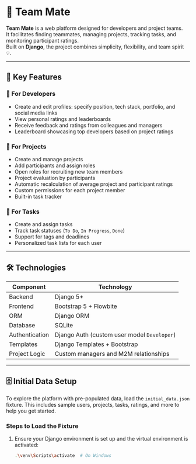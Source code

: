 # 👥 Team Mate

**Team Mate** is a web platform designed for developers and project teams.  
It facilitates finding teammates, managing projects, tracking tasks, and monitoring participant ratings.  
Built on **Django**, the project combines simplicity, flexibility, and team spirit 💡.

---

## 🚀 Key Features

### 🔹 For Developers
- Create and edit profiles: specify position, tech stack, portfolio, and social media links  
- View personal ratings and leaderboards  
- Receive feedback and ratings from colleagues and managers  
- Leaderboard showcasing top developers based on project ratings

### 🔹 For Projects
- Create and manage projects  
- Add participants and assign roles  
- Open roles for recruiting new team members  
- Project evaluation by participants  
- Automatic recalculation of average project and participant ratings  
- Custom permissions for each project member  
- Built-in task tracker

### 🔹 For Tasks
- Create and assign tasks  
- Track task statuses (`To Do`, `In Progress`, `Done`)  
- Support for tags and deadlines  
- Personalized task lists for each user  

---

## 🛠️ Technologies

| Component | Technology |
|-----------|------------|
| Backend | Django 5+ |
| Frontend | Bootstrap 5 + Flowbite |
| ORM | Django ORM |
| Database | SQLite |
| Authentication | Django Auth (custom user model `Developer`) |
| Templates | Django Templates + Bootstrap |
| Project Logic | Custom managers and M2M relationships |

---

## 🗄️ Initial Data Setup

To explore the platform with pre-populated data, load the `initial_data.json` fixture. This includes sample users, projects, tasks, ratings, and more to help you get started.

### Steps to Load the Fixture
1. Ensure your Django environment is set up and the virtual environment is activated:
   ```bash
   .\venv\Scripts\activate  # On Windows
